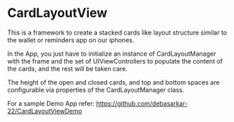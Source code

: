 # CardLayoutView

This is a framework to create a stacked cards like layout structure similar to the wallet or reminders app on our iphones.

In the App, you just have to initialize an instance of CardLayoutManager with the frame and the set of UIViewControllers to populate the content of the cards, and the rest will be taken care. 

The height of the open and closed cards, and top and bottom spaces are configurable via properties of the CardLayoutManager class.

For a sample Demo App refer: https://github.com/debasarkar-22/CardLayoutViewDemo
